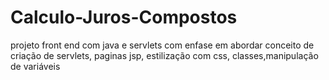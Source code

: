 # Calculo-Juros-Compostos
projeto front end com java e servlets com enfase em abordar conceito de criação de servlets, paginas jsp, estilização com css, classes,manipulação de variáveis
